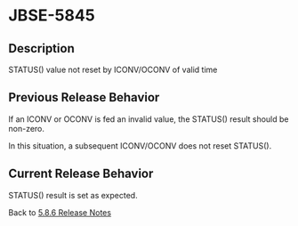 # JBSE-5845

<PageHeader />

## Description  

STATUS() value not reset by ICONV/OCONV of valid time

## Previous Release Behavior

If an ICONV or OCONV is fed an invalid value, the STATUS() result should be non-zero.  

In this situation, a subsequent ICONV/OCONV does not reset STATUS().  

## Current Release Behavior

STATUS() result is set as expected.

Back to [5.8.6 Release Notes](./../README.md)

<PageFooter />
